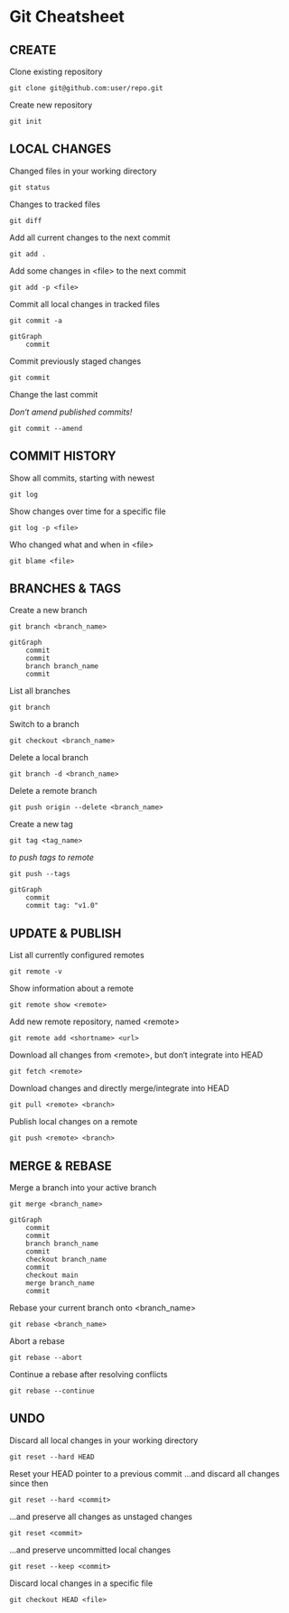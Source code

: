 # Git Cheatsheet

## CREATE

Clone existing repository

```shell
git clone git@github.com:user/repo.git
```

Create new repository

```shell
git init
```

## LOCAL CHANGES

Changed files in your working directory

```shell
git status
```

Changes to tracked files

```shell
git diff
```

Add all current changes to the next commit

```shell
git add .
```

Add some changes in \<file> to the next commit

```shell
git add -p <file>
```

Commit all local changes in tracked files

```shell
git commit -a
```

```mermaid
gitGraph
    commit
```

Commit previously staged changes

```shell
git commit
```

Change the last commit

*Don‘t amend published commits!*

```shell
git commit --amend
```

## COMMIT HISTORY

Show all commits, starting with newest

```shell
git log
```

Show changes over time for a specific file

```shell
git log -p <file>
```

Who changed what and when in \<file>

```shell
git blame <file>
```

## BRANCHES & TAGS

Create a new branch

```shell
git branch <branch_name>
```

```mermaid
gitGraph
    commit
    commit
    branch branch_name
    commit
```

List all branches

```shell
git branch
```

Switch to a branch

```shell
git checkout <branch_name>
```

Delete a local branch

```shell
git branch -d <branch_name>
```

Delete a remote branch

```shell
git push origin --delete <branch_name>
```

Create a new tag

```shell
git tag <tag_name>
```
*to push tags to remote*

```shell
git push --tags
```

```mermaid
gitGraph
    commit
    commit tag: "v1.0"
```

## UPDATE & PUBLISH

List all currently configured remotes

```shell
git remote -v
```

Show information about a remote

```shell
git remote show <remote>
```

Add new remote repository, named \<remote>

```shell
git remote add <shortname> <url>
```

Download all changes from \<remote>, but don‘t integrate into HEAD

```shell
git fetch <remote>
```

Download changes and directly merge/integrate into HEAD

```shell
git pull <remote> <branch>
```

Publish local changes on a remote

```shell
git push <remote> <branch>
```
## MERGE & REBASE

Merge a branch into your active branch

```shell
git merge <branch_name>
```

```mermaid
gitGraph
    commit
    commit
    branch branch_name
    commit
    checkout branch_name
    commit
    checkout main
    merge branch_name
    commit
```

Rebase your current branch onto \<branch_name>

```shell
git rebase <branch_name>
```

Abort a rebase

```shell
git rebase --abort
```

Continue a rebase after resolving conflicts

```shell
git rebase --continue
```

## UNDO

Discard all local changes in your working directory

```shell
git reset --hard HEAD
```

Reset your HEAD pointer to a previous commit ...and discard all changes since then

```shell
git reset --hard <commit>
```

...and preserve all changes as unstaged changes

```shell
git reset <commit>
```

...and preserve uncommitted local changes

```shell
git reset --keep <commit>
```

Discard local changes in a specific file

```shell
git checkout HEAD <file>
```